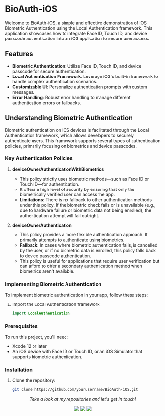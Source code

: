 # BioAuth-iOS

Welcome to BioAuth-iOS, a simple and effective demonstration of iOS Biometric Authentication using the Local Authentication framework. This application showcases how to integrate Face ID, Touch ID, and device passcode authentication into an iOS application to secure user access.

## Features

- **Biometric Authentication**: Utilize Face ID, Touch ID, and device passcode for secure authentication.
- **Local Authentication Framework**: Leverage iOS's built-in framework to handle complex authentication scenarios.
- **Customizable UI**: Personalize authentication prompts with custom messages.
- **Error Handling**: Robust error handling to manage different authentication errors or fallbacks.

## Understanding Biometric Authentication

Biometric authentication on iOS devices is facilitated through the Local Authentication framework, which allows developers to securely authenticate users. This framework supports several types of authentication policies, primarily focusing on biometrics and device passcodes.

### Key Authentication Policies

1. **deviceOwnerAuthenticationWithBiometrics**
    - This policy strictly uses biometric methods—such as Face ID or Touch ID—for authentication.
    - It offers a high level of security by ensuring that only the biometrically verified user can access the app.
    - **Limitations**: There is no fallback to other authentication methods under this policy. If the biometric check fails or is unavailable (e.g., due to hardware failure or biometric data not being enrolled), the authentication attempt will fail outright.

2. **deviceOwnerAuthentication**
    - This policy provides a more flexible authentication approach. It primarily attempts to authenticate using biometrics.
    - **Fallback**: In cases where biometric authentication fails, is cancelled by the user, or if no biometric data is enrolled, this policy falls back to device passcode authentication.
    - This policy is useful for applications that require user verification but can afford to offer a secondary authentication method when biometrics aren't available.

### Implementing Biometric Authentication

To implement biometric authentication in your app, follow these steps:

1. Import the Local Authentication framework:
   ```swift
   import LocalAuthentication


### Prerequisites

To run this project, you'll need:

- Xcode 12 or later
- An iOS device with Face ID or Touch ID, or an iOS Simulator that supports biometric authentication.

### Installation

1. Clone the repository:
   ```bash
   git clone https://github.com/yourusername/BioAuth-iOS.git


<p align="center">
  <i>Take a look at my repositories and let's get in touch!</i>

<p align="center">
<a href= "https://github.com/swiftwithamitesh"><img src="https://img.icons8.com/material-outlined/27/000000/ball-point-pen.png"/></a>
<a href= "https://www.linkedin.com/in/geekyamitesh/"><img src="https://img.icons8.com/material-outlined/30/000000/linkedin.png"/></a>
<a href= "https://twitter.com/geekyamitesh03"><img src="https://img.icons8.com/material-outlined/30/000000/twitter.png"/></a>
</p>

</p>
